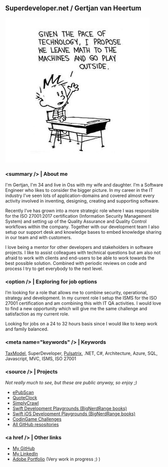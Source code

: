 ## Superdeveloper.net / Gertjan van Heertum
![Header](IMG_0508.jpg)

### \<summary /\> | About me
I'm Gertjan, I'm 34 and live in Oss with my wife and daughter. I’m a Software Engineer who likes to consider the bigger picture. In my career in the IT industry I’ve seen lots of application-domains and covered almost every activity involved in inventing, designing, creating and supporting software.

Recently I’ve has grown into a more strategic role where I was responsible for the ISO 27001:2017 certification (Information Security Management System) and setting up of the Quality Assurance and Quality Control workflows within the company. Together with our development team I also setup our support desk and knowledge bases to embed knowledge sharing in our team and with customers. 

I love being a mentor for other developers and stakeholders in software projects. I like to assist colleagues with technical questions but am also not afraid to work with clients and end-users to be able to work towards the best possible solution. Combined with periodic reviews on code and process I try to get everybody to the next level.

### \<option /\> | Exploring for job options
I’m looking for a role that allows me to combine security, operational, strategy and development. In my current role I setup the ISMS for the ISO 27001 certification and am combining this with IT QA activities. I would love to find a new opportunity which will give me the same challenge and satisfaction as my current role. 

Looking for jobs on a 24 to 32 hours basis since I would like to keep work and family balanced.

### \<meta name="keywords" /\> | Keywords
[TaxModel](https://github.com/TaxModel), SuperDeveloper, [Pulsatrix](https://github.com/pulsatrixbv), .NET, C#, Architecture, Azure, SQL, Javascript, MVC, ISMS, ISO 27001

### \<source /\> | Projects 
*Not really much to see, but these are public anyway, so enjoy ;)*
- [ePubScan](https://superdeveloper.net/ePubScan)
- [QuoteClock](https://superdeveloper.net/QuoteClock)
- [SimplyCrawl](https://superdeveloper.net/SimplyCrawl)
- [Swift Development Playgrounds (BigNerdRange books)](https://superdeveloper.net/BigNerdRanch-SwiftDevelopment)
- [Swift iOS Development Playgrounds (BigNerdRange books)](https://superdeveloper.net/BigNerdRanch-iOSDevelopment)
- [CodinGame Challenges](https://superdeveloper.net/CodinGame)
- [All GitHub resositories](https://github.com/gvheertum?tab=repositories)

### \<a href /\> | Other links
- [My GitHub](https://github.com/gvheertum)
- [My LinkedIn](https://www.linkedin.com/in/gertjanvanheertum/)
- [Adobe Portfolio](https://heertum.net/) (Very work in progress ;) )
